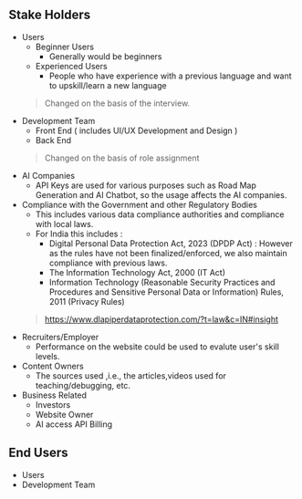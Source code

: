 ## Stake Holders
* Users
  * Beginner Users
     * Generally would be beginners
  * Experienced Users
     * People who have experience with a previous language and want to upskill/learn a new language
  >Changed on the basis of the interview.
* Development Team
  * Front End ( includes UI/UX Development and Design )
  * Back End
  >Changed on the basis of role assignment
* AI Companies
  * API Keys are used for various purposes such as Road Map Generation and AI Chatbot, so the usage affects the AI companies.
* Compliance with the Government and other Regulatory Bodies
  * This includes various data compliance authorities and compliance with local laws.
  * For India this includes :
    * Digital Personal Data Protection Act, 2023 (DPDP Act) : However as the rules have not been finalized/enforced, we also maintain compliance with previous laws.
    * The Information Technology Act, 2000 (IT Act)
    * Information Technology (Reasonable Security Practices and Procedures and Sensitive Personal Data or Information) Rules, 2011 (Privacy Rules)
  > <https://www.dlapiperdataprotection.com/?t=law&c=IN#insight>
* Recruiters/Employer
  * Performance on the website could be used to evalute user's skill levels. 
* Content Owners
  * The sources used ,i.e., the articles,videos used for teaching/debugging, etc.
* Business Related
  * Investors
  * Website Owner
  * AI access API Billing

## End Users
* Users
* Development Team
